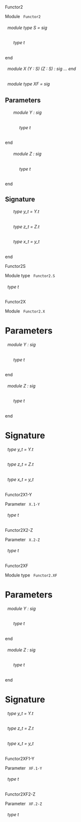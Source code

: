 Functor2

 Module `` Functor2`` 
<a id="module-type-S"></a>
###### &nbsp; module type S = sig

<a id="type-t"></a>
###### &nbsp; &nbsp; &nbsp; &nbsp;type t


end



<a id="module-X"></a>
###### &nbsp; module X (Y : S) (Z : S) : sig ... end



<a id="module-type-XF"></a>
###### &nbsp; module type XF = sig


## Parameters


<a id="argument-1-Y"></a>
###### &nbsp; &nbsp; &nbsp; &nbsp;module Y : sig

<a id="type-t"></a>
###### &nbsp; &nbsp; &nbsp; &nbsp;&nbsp; &nbsp; &nbsp;type t


end



<a id="argument-2-Z"></a>
###### &nbsp; &nbsp; &nbsp; &nbsp;module Z : sig

<a id="type-t"></a>
###### &nbsp; &nbsp; &nbsp; &nbsp;&nbsp; &nbsp; &nbsp;type t


end




## Signature


<a id="type-y_t"></a>
###### &nbsp; &nbsp; &nbsp; &nbsp;type y_t = Y.t



<a id="type-z_t"></a>
###### &nbsp; &nbsp; &nbsp; &nbsp;type z_t = Z.t



<a id="type-x_t"></a>
###### &nbsp; &nbsp; &nbsp; &nbsp;type x_t = y_t


end


Functor2S

 Module type `` Functor2.S`` 
<a id="type-t"></a>
###### &nbsp; type t


Functor2X

 Module `` Functor2.X`` 

# Parameters


<a id="argument-1-Y"></a>
###### &nbsp; module Y : sig

<a id="type-t"></a>
###### &nbsp; &nbsp; &nbsp; &nbsp;type t


end



<a id="argument-2-Z"></a>
###### &nbsp; module Z : sig

<a id="type-t"></a>
###### &nbsp; &nbsp; &nbsp; &nbsp;type t


end




# Signature


<a id="type-y_t"></a>
###### &nbsp; type y_t = Y.t



<a id="type-z_t"></a>
###### &nbsp; type z_t = Z.t



<a id="type-x_t"></a>
###### &nbsp; type x_t = y_t


Functor2X1-Y

 Parameter `` X.1-Y`` 
<a id="type-t"></a>
###### &nbsp; type t


Functor2X2-Z

 Parameter `` X.2-Z`` 
<a id="type-t"></a>
###### &nbsp; type t


Functor2XF

 Module type `` Functor2.XF`` 

# Parameters


<a id="argument-1-Y"></a>
###### &nbsp; module Y : sig

<a id="type-t"></a>
###### &nbsp; &nbsp; &nbsp; &nbsp;type t


end



<a id="argument-2-Z"></a>
###### &nbsp; module Z : sig

<a id="type-t"></a>
###### &nbsp; &nbsp; &nbsp; &nbsp;type t


end




# Signature


<a id="type-y_t"></a>
###### &nbsp; type y_t = Y.t



<a id="type-z_t"></a>
###### &nbsp; type z_t = Z.t



<a id="type-x_t"></a>
###### &nbsp; type x_t = y_t


Functor2XF1-Y

 Parameter `` XF.1-Y`` 
<a id="type-t"></a>
###### &nbsp; type t


Functor2XF2-Z

 Parameter `` XF.2-Z`` 
<a id="type-t"></a>
###### &nbsp; type t

